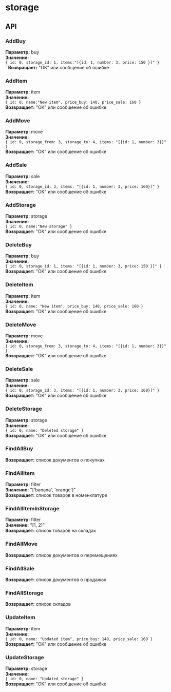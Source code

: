 # storage

## API

### AddBuy
__Параметр:__ buy <br>
__Значение:__ <br>
`{
	id: 0,
	storage_id: 1,
	items:"[{id: 1, number: 3, price: 150 }]"
}`<br>`
__Возвращает:__ "OK" или сообщение об ошибке <br>

### AddItem
__Параметр:__ item <br>
__Значение:__ <br>
`{
	id: 0,
	name:"New item",
	price_buy: 140,
	price_sale: 160
}`<br>
__Возвращает:__ "OK" или сообщение об ошибке <br>

### AddMove
__Параметр:__ move <br>
__Значение:__ <br>
`{
	id: 0,
	storage_from: 3,
	storage_to: 4,
	items: "[{id: 1, number: 3}]"
}`<br>
__Возвращает:__ "OK" или сообщение об ошибке <br>

### AddSale
__Параметр:__ sale <br>
__Значение:__ <br>
`{
	id: 0,
	storage_id: 3,
	items: "[{id: 1, number: 3, price: 160}]"
}`<br>
__Возвращает:__ "OK" или сообщение об ошибке <br>

### AddStorage
__Параметр:__ storage <br>
__Значение:__ <br>
`{
	id: 0,
	name:"New storage"
}`<br>
__Возвращает:__ "OK" или сообщение об ошибке <br>

### DeleteBuy
__Параметр:__ buy <br>
__Значение:__ <br>
`{
	id: 0,
	storage_id: 1,
	items: "[{id: 1, number: 3, price: 150 }]"
}`<br>
__Возвращает:__ "OK" или сообщение об ошибке <br>

### DeleteItem
__Параметр:__ item <br>
__Значение:__ <br>
`{
	id: 0,
	name: "New item",
	price_buy: 140,
	price_sale: 160
}`<br>
__Возвращает:__ "OK" или сообщение об ошибке <br>

### DeleteMove
__Параметр:__ move <br>
__Значение:__ <br>
`{
	id: 0,
	storage_from: 3,
	storage_to: 4,
	items: "[{id: 1, number: 3}]"
}`<br>
__Возвращает:__ "OK" или сообщение об ошибке <br>

### DeleteSale
__Параметр:__ sale <br>
__Значение:__ <br>
`{
	id: 0,
	storage_id: 3,
	items: "[{id: 1, number: 3, price: 160}]"
}`<br>
__Возвращает:__ "OK" или сообщение об ошибке <br>

### DeleteStorage
__Параметр:__ storage <br>
__Значение:__ <br>
`{
	id: 0,
	name: "Deleted storage"
}`<br>
__Возвращает:__ "OK" или сообщение об ошибке <br>

### FindAllBuy
__Возвращает:__ список документов о покупках <br>

### FindAllItem
__Параметр:__ filter <br>
__Значение:__ "['banana', 'orange']" <br>
__Возвращает:__ список товаров в номенклатуре <br>

### FindAllItemInStorage
__Параметр:__ filter <br>
__Значение:__ "[1, 2]" <br>
__Возвращает:__ список товаров на складах <br>

### FindAllMove
__Возвращает:__ список документов о перемещениях <br>

### FindAllSale
__Возвращает:__ список документов о продажах <br>

### FindAllStorage
__Возвращает:__ список складов <br>

### UpdateItem
__Параметр:__ item <br>
__Значение:__ <br>
`{
	id: 0,
	name: "Updated item",
	price_buy: 140,
	price_sale: 160
}`<br>
__Возвращает:__ "OK" или сообщение об ошибке <br>

### UpdateStorage
__Параметр:__ storage <br>
__Значение:__ <br>
`{
	id: 0,
	name: "Updated storage"
}`<br>
__Возвращает:__ "OK" или сообщение об ошибке <br>
